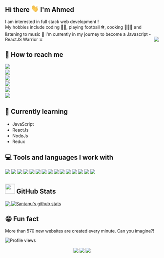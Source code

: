 ## Hi there <img src="https://raw.githubusercontent.com/ABSphreak/ABSphreak/master/gifs/Hi.gif" width="25px"> I'm Ahmed
<p width="30px">
    I am interested in full stack web development ! <br>
    My hobbies include coding 👨‍💻, playing football ⚽, cooking 👩🏻‍🍳 and listening to music 🎵
    I'm currently in my journey to become a Javascript - ReactJS Warrior ⚔
    <img align="right" src="https://sdk.bitmoji.com/render/panel/e0c8b93f-c246-46e8-9db2-ec0cb01ec9eb-c8523673-6f2d-474f-9396-bbf758c35647-v1.png?transparent=1&palette=1" />
</p>


## 📧 How to reach me
<p align="left">
  <a target="_blank"href="https://www.linkedin.com/in/ahmed-balady-940516193/"><img src="https://img.shields.io/badge/linkedin-%230077B5.svg?&style=for-the-badge&logo=linkedin&logoColor=white" /></a>&nbsp;&nbsp;&nbsp;&nbsp;<br/>
  <a target="_blank"href="https://web.facebook.com/ahmed.balady"><img src="https://img.shields.io/badge/-FACEBOOK-0066ff?&style=for-the-badge&logo=facebook&logoColor=white" /></a>&nbsp;&nbsp;&nbsp;&nbsp;<br/>
  <a target="_blank"href="https://github.com/ahmedDev20/ahmedDev20"><img src="https://img.shields.io/badge/GitHub-black.svg?&style=for-the-badge&logo=github&logoColor=white" /></a>&nbsp;&nbsp;&nbsp;&nbsp;<br/>
  <a target="_blank"href="https://www.instagram.com/ahmedbalady/"><img src="https://img.shields.io/badge/-INSTAGRAM-cc0099?&style=for-the-badge&logo=instagram&logoColor=white" /></a>&nbsp;&nbsp;&nbsp;&nbsp;<br/>
  <a href="https://twitter.com/ahmed_balady"><img src="https://img.shields.io/badge/-TWITTER-1ca0f1?&style=for-the-badge&logo=twitter&logoColor=white"/></a>&nbsp;&nbsp;&nbsp;&nbsp;<br/>
  <a href="mailto:baladyahmed19@gmail.com"><img src="https://img.shields.io/badge/gmail-%23D14836.svg?&style=for-the-badge&logo=gmail&logoColor=white" /></a>&nbsp;&nbsp;&nbsp;&nbsp; 
</p>

## 📝 Currently learning
- JavaScript <img width="16" height="16" src="https://img.icons8.com/color/48/000000/javascript.png"/>
- ReactJs <img width="16" height="16" src="https://img.icons8.com/color/48/000000/react-native.png"/> 
- NodeJs <img width="16" height="16" src="https://img.icons8.com/color/48/000000/nodejs.png"/>
- Redux <img width="16" height="16" src="https://img.icons8.com/color/48/000000/redux.png"/>


## 💻 Tools and languages I work with
<div align items="left">
<img src="https://img.icons8.com/color/48/000000/javascript.png"/>
<img src="https://img.icons8.com/color/48/000000/html-5.png"/>
<img src="https://img.icons8.com/color/48/000000/css3.png"/>
<img src="https://img.icons8.com/color/48/000000/react-native.png"/> 
<img src="https://img.icons8.com/color/48/000000/redux.png"/>
<img src="https://img.icons8.com/color/48/000000/nodejs.png"/>
<img src="https://img.icons8.com/color/48/000000/json--v1.png"/>
<img src="https://img.icons8.com/color/48/000000/visual-studio-code-2019.png"/>
<img src="https://img.icons8.com/color/48/000000/firebase.png"/>
<img src="https://img.icons8.com/color/48/000000/git.png"/>
<img src="https://img.icons8.com/ios/50/000000/heroku.png"/>
<img src="https://img.icons8.com/ios-filled/50/000000/github.png"/>
<img src="https://img.icons8.com/ios-filled/50/000000/console.png"/>
<img src="https://img.icons8.com/color/48/000000/python.png"/>
<img src="https://img.icons8.com/officel/40/000000/php-logo.png"/>
</div>

## <img width="32" height="32" src="https://img.icons8.com/ios-filled/50/000000/github.png"/>  GitHub Stats
<a href="https://github.com/SantanuxD">
  <img align="center" src="https://github-readme-stats.vercel.app/api/top-langs/?username=ahmedDev20&theme=dark&hide_langs_below=1" />
</a>
<a href="https://github.com/SantanuxD">
 <img align="center" src="https://github-readme-stats.vercel.app/api?username=ahmedDev20&show_icons=true&theme=dark" alt="Santanu's github stats"/>
</a>

## 😁 Fun fact
More than 570 new websites are created every minute. Can you imagine?!

![Profile views](https://gpvc.arturio.dev/ahmedDev20)

<p align="center">
  <a target="_blank"href="https://www.instagram.com/ahmedbalady/"><img align="center" width="22px" src="https://cdn.jsdelivr.net/npm/simple-icons@v3/icons/instagram.svg" /></a>
  <a href="https://twitter.com/ahmed_balady"><img align="center" width="22px" src="https://cdn.jsdelivr.net/npm/simple-icons@v3/icons/twitter.svg" /></a>
  <a target="_blank"href="https://www.linkedin.com/in/ahmed-balady-940516193"><img align="center" width="22px" src="https://cdn.jsdelivr.net/npm/simple-icons@v3/icons/linkedin.svg" /></a>
</p>
